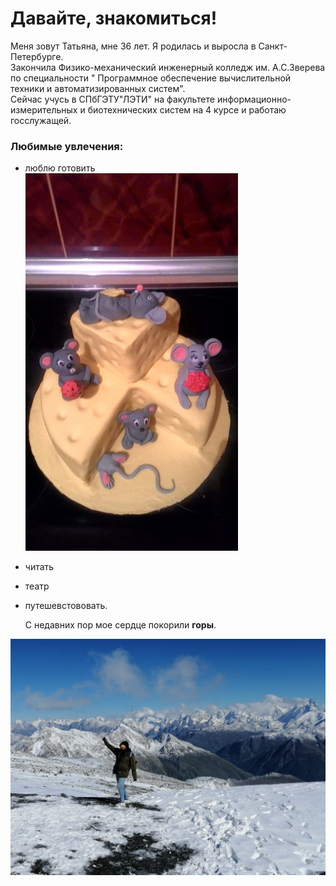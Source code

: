 # Давайте, знакомиться!
 Меня зовут Татьяна, мне 36 лет. Я родилась и выросла в Санкт-Петербурге.  
 Закончила Физико-механический инженерный колледж им. А.С.Зверева по специальности " Программное обеспечение вычислительной техники и автоматизированных систем".   
 Сейчас учусь в СПбГЭТУ"ЛЭТИ" на факультете информационно-измерительных и биотехнических систем на 4 курсе и работаю госслужащей.

### Любимые увлечения:
- люблю готовить    
  ![сладкий подарок](uc8d3oIsTkc.jpg) 
- читать
- театр
- путешевстововать. 
  
  С недавних пор мое сердце покорили **горы**. 

 ![Фото с Эльбруса](TFCM3857.JPG) 

